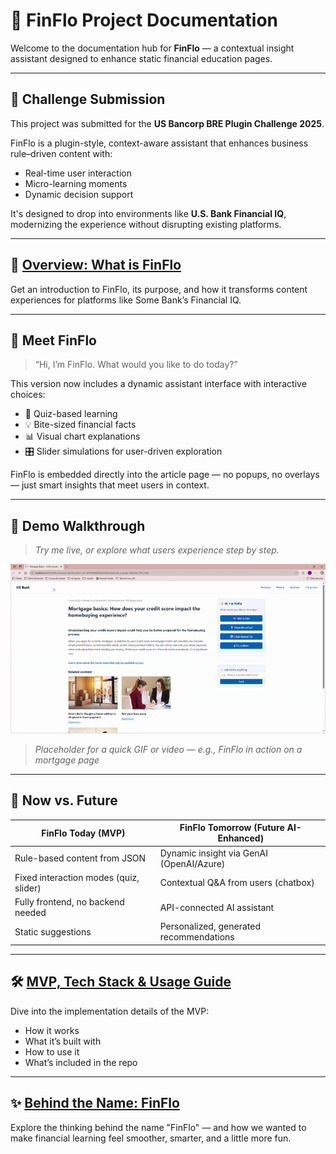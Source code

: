 
# 🧠 FinFlo Project Documentation

Welcome to the documentation hub for **FinFlo** — a contextual insight assistant designed to enhance static financial education pages.

---

## 🧩 Challenge Submission

This project was submitted for the **US Bancorp BRE Plugin Challenge 2025**.

FinFlo is a plugin-style, context-aware assistant that enhances business rule–driven content with:
- Real-time user interaction
- Micro-learning moments
- Dynamic decision support

It's designed to drop into environments like **U.S. Bank Financial IQ**, modernizing the experience without disrupting existing platforms.

---

## 📘 [Overview: What is FinFlo](README_Enhanced_Overview.md)

Get an introduction to FinFlo, its purpose, and how it transforms content experiences for platforms like Some Bank’s Financial IQ.

---

## 👋 Meet FinFlo

> “Hi, I’m FinFlo. What would you like to do today?”

This version now includes a dynamic assistant interface with interactive choices:
- 🧠 Quiz-based learning
- 💡 Bite-sized financial facts
- 📊 Visual chart explanations
- 🎛 Slider simulations for user-driven exploration

FinFlo is embedded directly into the article page — no popups, no overlays — just smart insights that meet users in context.

---

## 🎥 Demo Walkthrough

> _Try me live, or explore what users experience step by step._

![Click to watch demo](assets/img/finflo-demo.gif)
> _Placeholder for a quick GIF or video — e.g., FinFlo in action on a mortgage page_

---

## 🔁 Now vs. Future

| FinFlo Today (MVP) | FinFlo Tomorrow (Future AI-Enhanced) |
|--------------------|--------------------------------------|
| Rule-based content from JSON | Dynamic insight via GenAI (OpenAI/Azure) |
| Fixed interaction modes (quiz, slider) | Contextual Q&A from users (chatbox) |
| Fully frontend, no backend needed | API-connected AI assistant |
| Static suggestions | Personalized, generated recommendations |

---


## 🛠 [MVP, Tech Stack & Usage Guide](README_Tech_MVP_Guide.md)

Dive into the implementation details of the MVP:
- How it works
- What it’s built with
- How to use it
- What’s included in the repo

---

## ✨ [Behind the Name: FinFlo](README_Behind_The_Name.md)

Explore the thinking behind the name "FinFlo" — and how we wanted to make financial learning feel smoother, smarter, and a little more fun.

